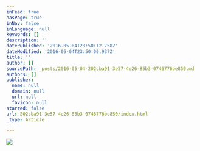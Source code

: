 ```yaml
---
inFeed: true
hasPage: true
inNav: false
inLanguage: null
keywords: []
description: ''
datePublished: '2016-05-04T23:50:12.758Z'
dateModified: '2016-05-04T23:50:00.937Z'
title: ''
author: []
sourcePath: _posts/2016-05-04-202cba91-3e57-4e26-85b3-0746776be850.md
authors: []
publisher:
  name: null
  domain: null
  url: null
  favicon: null
starred: false
url: 202cba91-3e57-4e26-85b3-0746776be850/index.html
_type: Article

---
```

![](https://the-grid-user-content.s3-us-west-2.amazonaws.com/b498bf5f-3630-4996-b3c6-c9c201bceae8.jpg)